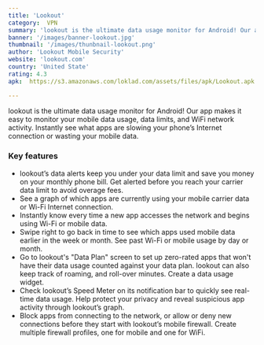 ```yaml
---
title: 'Lookout'
category:  VPN
summary: 'lookout is the ultimate data usage monitor for Android! Our app makes it easy to monitor your mobile data usage, data limits'
banner: '/images/banner-lookout.jpg'
thumbnail: '/images/thunbnail-lookout.png'
author: 'Lookout Mobile Security'
website: 'lookout.com'
country: 'United State'
rating: 4.3
apk:  https://s3.amazonaws.com/loklad.com/assets/files/apk/Lookout.apk

---
```

lookout is the ultimate data usage monitor for Android! Our app makes it easy to monitor your mobile data usage, data limits, and WiFi network activity. Instantly see what apps are slowing your phone’s Internet connection or wasting your mobile data.

### Key features

- lookout’s data alerts keep you under your data limit and save you money on your monthly phone bill. Get alerted before you reach your carrier data limit to avoid overage fees.
- See a graph of which apps are currently using your mobile carrier data or Wi-Fi Internet connection.
- Instantly know every time a new app accesses the network and begins using Wi-Fi or mobile data.
- Swipe right to go back in time to see which apps used mobile data earlier in the week or month. See past Wi-Fi or mobile usage by day or month.
- Go to lookout's "Data Plan" screen to set up zero-rated apps that won't have their data usage counted against your data plan. lookout can also keep track of roaming, and roll-over minutes. Create a data usage widget.
- Check lookout’s Speed Meter on its notification bar to quickly see real-time data usage. Help protect your privacy and reveal suspicious app activity through lookout’s graph.
- Block apps from connecting to the network, or allow or deny new connections before they start with lookout’s mobile firewall. Create multiple firewall profiles, one for mobile and one for WiFi.